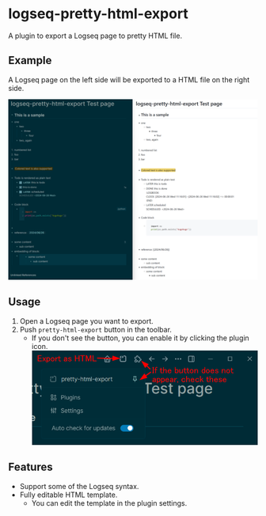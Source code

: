 # logseq-pretty-html-export

A plugin to export a Logseq page to pretty HTML file.

## Example

A Logseq page on the left side will be exported to a HTML file on the right side.

![Example screenshot](./example.png)

## Usage

1. Open a Logseq page you want to export.
2. Push `pretty-html-export` button in the toolbar.
    - If you don't see the button, you can enable it by clicking the plugin icon.
![Usage](./usage.png)


## Features

- Support some of the Logseq syntax.
- Fully editable HTML template.
    - You can edit the template in the plugin settings.


